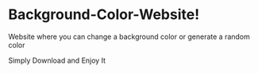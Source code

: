 # Background-Color-Website!
Website where you can change a background color or generate a random color


Simply Download and Enjoy It

